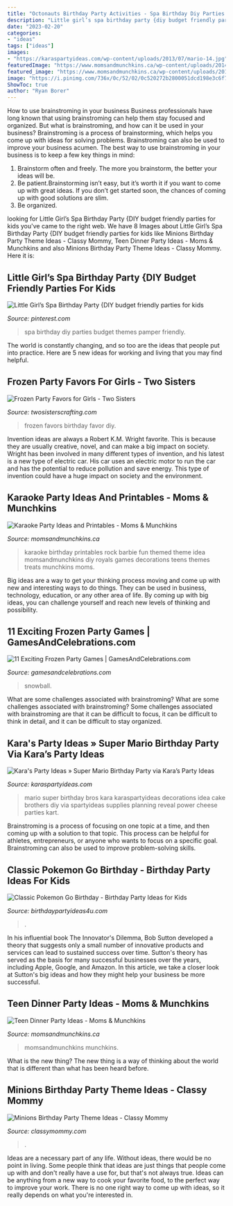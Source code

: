 ```yaml
---
title: "Octonauts Birthday Party Activities - Spa Birthday Diy Parties Budget Themes Pamper Friendly"
description: "Little girl’s spa birthday party {diy budget friendly parties for kids"
date: "2023-02-20"
categories:
- "ideas"
tags: ["ideas"]
images:
- "https://karaspartyideas.com/wp-content/uploads/2013/07/mario-14.jpg"
featuredImage: "https://www.momsandmunchkins.ca/wp-content/uploads/2014/11/teen-dinner-party-ideas.jpg"
featured_image: "https://www.momsandmunchkins.ca/wp-content/uploads/2014/11/teen-dinner-party-ideas.jpg"
image: "https://i.pinimg.com/736x/0c/52/02/0c520272b2800051dcd198e3c6f79b95.jpg"
ShowToc: true
author: "Ryan Borer"
---
```



How to use brainstroming in your business
Business professionals have long known that using brainstroming can help them stay focused and organized. But what is brainstroming, and how can it be used in your business? Brainstroming is a process of brainstorming, which helps you come up with ideas for solving problems. Brainstroming can also be used to improve your business acumen. 
The best way to use brainstroming in your business is to keep a few key things in mind: 
1) Brainstorm often and freely. The more you brainstorm, the better your ideas will be. 
2) Be patient.Brainstorming isn’t easy, but it’s worth it if you want to come up with great ideas. If you don’t get started soon, the chances of coming up with good solutions are slim. 
3) Be organized.

	

		
looking for Little Girl’s Spa Birthday Party {DIY budget friendly parties for kids you've came to the right web. We have 8 Images about Little Girl’s Spa Birthday Party {DIY budget friendly parties for kids like Minions Birthday Party Theme Ideas - Classy Mommy, Teen Dinner Party Ideas - Moms &amp; Munchkins and also Minions Birthday Party Theme Ideas - Classy Mommy. Here it is:
		
    
## Little Girl’s Spa Birthday Party {DIY Budget Friendly Parties For Kids

<img loading=lazy src="https://i.pinimg.com/736x/0c/52/02/0c520272b2800051dcd198e3c6f79b95.jpg" onerror="this.onerror=null;this.src='https://tse3.mm.bing.net/th?id=OIP.BcR0_jw4MLyFZ2hS74rJjwHaLH&amp;pid=15.1';" alt="Little Girl’s Spa Birthday Party {DIY budget friendly parties for kids">

_Source: pinterest.com_

>spa birthday diy parties budget themes pamper friendly. 

	

The world is constantly changing, and so too are the ideas that people put into practice. Here are 5 new ideas for working and living that you may find helpful.

    
## Frozen Party Favors For Girls - Two Sisters

<img loading=lazy src="http://www.twosisterscrafting.com/wp-content/uploads/2014/09/frozen-party-favors-for-girls-branded.jpg" onerror="this.onerror=null;this.src='https://tse4.mm.bing.net/th?id=OIP.RJi8ZvjNg8fAz7B_yy0f9wHaSh&amp;pid=15.1';" alt="Frozen Party Favors for Girls - Two Sisters">

_Source: twosisterscrafting.com_

>frozen favors birthday favor diy. 

	

Invention ideas are always a Robert K.M. Wright favorite. This is because they are usually creative, novel, and can make a big impact on society. Wright has been involved in many different types of invention, and his latest is a new type of electric car. His car uses an electric motor to run the car and has the potential to reduce pollution and save energy. This type of invention could have a huge impact on society and the environment.

    
## Karaoke Party Ideas And Printables - Moms &amp; Munchkins

<img loading=lazy src="http://www.momsandmunchkins.ca/wp-content/uploads/2015/09/karaoke-party-ideas-9.jpg" onerror="this.onerror=null;this.src='https://tse2.mm.bing.net/th?id=OIP.v8TyBHAZFFv2BuQK2hj97gHaMB&amp;pid=15.1';" alt="Karaoke Party Ideas and Printables - Moms &amp; Munchkins">

_Source: momsandmunchkins.ca_

>karaoke birthday printables rock barbie fun themed theme idea momsandmunchkins diy royals games decorations teens themes treats munchkins moms. 

	

Big ideas are a way to get your thinking process moving and come up with new and interesting ways to do things. They can be used in business, technology, education, or any other area of life. By coming up with big ideas, you can challenge yourself and reach new levels of thinking and possibility.

    
## 11 Exciting Frozen Party Games | GamesAndCelebrations.com

<img loading=lazy src="https://www.gamesandcelebrations.com/wp-content/uploads/2017/01/Frozen-Birthday-Party-Games-and-Activities.jpg" onerror="this.onerror=null;this.src='https://tse2.mm.bing.net/th?id=OIP.rKTNHsgJcdR8uBzCFQfwvQHaJ4&amp;pid=15.1';" alt="11 Exciting Frozen Party Games | GamesAndCelebrations.com">

_Source: gamesandcelebrations.com_

>snowball. 

	

What are some challenges associated with brainstroming?
What are some challenges associated with brainstroming?
Some challenges associated with brainstroming are that it can be difficult to focus, it can be difficult to think in detail, and it can be difficult to stay organized.

    
## Kara&#039;s Party Ideas » Super Mario Birthday Party Via Kara’s Party Ideas

<img loading=lazy src="https://karaspartyideas.com/wp-content/uploads/2013/07/mario-14.jpg" onerror="this.onerror=null;this.src='https://tse1.mm.bing.net/th?id=OIP.5tyPoe5T1hMpxsuSMo0lYgHaLM&amp;pid=15.1';" alt="Kara&#039;s Party Ideas » Super Mario Birthday Party via Kara’s Party Ideas">

_Source: karaspartyideas.com_

>mario super birthday bros kara karaspartyideas decorations idea cake brothers diy via spartyideas supplies planning reveal power cheese parties kart. 

	

Brainstroming is a process of focusing on one topic at a time, and then coming up with a solution to that topic. This process can be helpful for athletes, entrepreneurs, or anyone who wants to focus on a specific goal. Brainstroming can also be used to improve problem-solving skills.

    
## Classic Pokemon Go Birthday - Birthday Party Ideas For Kids

<img loading=lazy src="https://www.birthdaypartyideas4u.com/wp-content/uploads/2017/06/Classic-Pokemon-Go-Birthday-Peeps.jpg" onerror="this.onerror=null;this.src='https://tse1.mm.bing.net/th?id=OIP.zoe1m5xzSQUX_rHmaz7vvQHaJ4&amp;pid=15.1';" alt="Classic Pokemon Go Birthday - Birthday Party Ideas for Kids">

_Source: birthdaypartyideas4u.com_

>. 

	

In his influential book The Innovator's Dilemma, Bob Sutton developed a theory that suggests only a small number of innovative products and services can lead to sustained success over time. Sutton's theory has served as the basis for many successful businesses over the years, including Apple, Google, and Amazon. In this article, we take a closer look at Sutton's big ideas and how they might help your business be more successful.

    
## Teen Dinner Party Ideas - Moms &amp; Munchkins

<img loading=lazy src="https://www.momsandmunchkins.ca/wp-content/uploads/2014/11/teen-dinner-party-ideas.jpg" onerror="this.onerror=null;this.src='https://tse3.mm.bing.net/th?id=OIP.WyZd9bcYYMzf6qFPbyPQ6QHaMd&amp;pid=15.1';" alt="Teen Dinner Party Ideas - Moms &amp; Munchkins">

_Source: momsandmunchkins.ca_

>momsandmunchkins munchkins. 

	

What is the new thing?
The new thing is a way of thinking about the world that is different than what has been heard before.

    
## Minions Birthday Party Theme Ideas - Classy Mommy

<img loading=lazy src="https://classymommy.com/wp-content/uploads/2015/08/IMG_0336.jpg" onerror="this.onerror=null;this.src='https://tse3.mm.bing.net/th?id=OIP.EeCMJwmRcwA-KeoIb0oVSgHaJ4&amp;pid=15.1';" alt="Minions Birthday Party Theme Ideas - Classy Mommy">

_Source: classymommy.com_

>. 

	

Ideas are a necessary part of any life. Without ideas, there would be no point in living. Some people think that ideas are just things that people come up with and don't really have a use for, but that's not always true. Ideas can be anything from a new way to cook your favorite food, to the perfect way to improve your work. There is no one right way to come up with ideas, so it really depends on what you're interested in.

